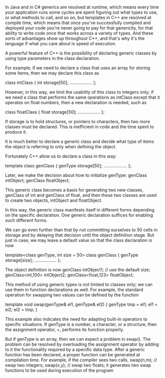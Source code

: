 In Java and in C# generics are resolved at runtime, which means every time your application runs some cycles are spent figuring out what types to use, or what methods to call, and so on, but templates in C++ are resolved at compile time, which means that once you've successfully compiled and deployed your code you're never going to pay for that genericity, for that ability to write code once that works across a variety of types. And these sorts of advantages show up throughout C++, and that's why it's the language if what you care about is speed of execution.



A powerful feature of C++ is the possibility of declaring generic classes by using type parameters in the class declaration.

For example, if we need to declare a class that uses an array for storing some items, then we may declare this class as

class intClass {
  int storage[50];
  ..................
};

However, in this way, we limit the usability of this class to integers only; if we need a class that performs the same operations as intClass except that it operates on float numbers, then a new declaration is needed, such as

class floatClass {
  float storage[50];
  ..................
};

If storage is to hold structures, or pointers to characters, then two more classes must be declared. This is inefficient in code and the time spent to produce it.

It is much better to declare a generic class and decide what type of items the object is referring to only when defining the object.

Fortunately C++ allow us to declare a class in this way:

template <typename genType>
class genClass {
  genType storage[50];
  ...................
};

Later, we make the decision about how to initialize genType:
genClass<int> intObject;
genClass<float> floatObject;

This generic class becomes a basis for generating two new classes, genClass
of int and genClass of float, and then these two classes are used to create two objects, intObject and floatObject.

In this way, the generic class manifests itself in different forms depending on the specific declaration. One generic declaration suffices for enabling such different forms.

We can go even further than that by not committing ourselves to 50 cells in
storage and by delaying that decision until the object definition stage. But just in case, we may leave a default value so that the class declaration is now

template<class genType, int size = 50>
class genClass {
  genType storage[size];
  ..................
};

The object definition is now
  genClass<int> intObject1; // use the default size;
  genClass<int,100> intObject2;
  genClass<float,123> floatObject;

This method of using generic types is not limited to classes only; we can use them in function declarations as well. For example, the standard operation for swapping two values can be defined by the function

template<class genType>
void swap(genType& el1, genType& el2) {
  genType tmp = el1; el1 = el2; el2 = tmp;
}

This example also indicates the need for adapting built-in operators to specific situations. If genType is a number, a character, or a structure, then the assignment operator, =, performs its function properly.

But if genType is an array, then we can expect a problem in swap(). The problem can be resolved by overloading the assignment operator by adding to it the functionality required by a specific data type.
After a generic function has been declared, a proper function can be generated at compilation time. For example, if the compiler sees two calls,
	 swap(n,m); // swap two integers;
	 swap(x,y); // swap two floats;
it generates two swap functions to be used during execution of the program

